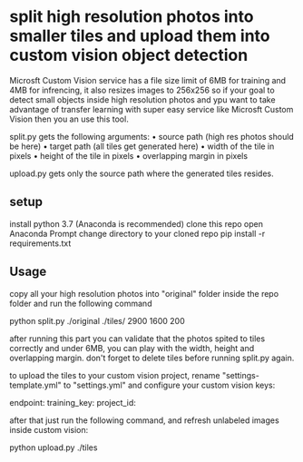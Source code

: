 # split high resolution photos into smaller tiles and upload them into custom vision object detection

Microsft Custom Vision service has a file size limit of 6MB for training and 4MB for infrencing,
it also resizes images to 256x256 so if your goal to detect small objects inside high resolution photos and ypu want to take advantage of transfer learning with super easy service like Microsft Custom Vision then you an use this tool.  

split.py gets the following arguments:
•	source path (high res photos should be here)
•	target path (all tiles get generated here)
•	width of the tile in pixels
•	height of the tile in pixels
•	overlapping margin in pixels


upload.py gets only the source path where the generated tiles resides.

## setup
install python 3.7 (Anaconda is recommended)
clone this repo
open Anaconda Prompt
change directory to your cloned repo
pip install -r requirements.txt

## Usage
copy all your high resolution photos into "original" folder inside the repo folder
and run the following command

python split.py ./original ./tiles/ 2900 1600 200

after running this part you can validate that the photos spited to tiles correctly and under 6MB, you can play with the width, height and overlapping margin.
don't forget to delete tiles before running split.py again.

to upload the tiles to your custom vision project, rename "settings-template.yml" to "settings.yml" and configure your custom vision keys:

endpoint: <your-custom-vision-endpoint>
training_key: <your-custom-vision-project-training-key>
project_id: <your-custom-vision-project-project-id>

after that just run the following command, and refresh unlabeled images inside custom vision:

python upload.py ./tiles





